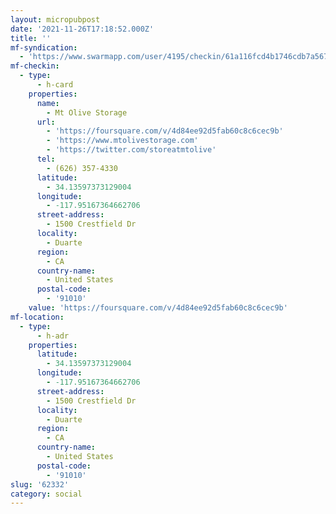 ```yaml
---
layout: micropubpost
date: '2021-11-26T17:18:52.000Z'
title: ''
mf-syndication:
  - 'https://www.swarmapp.com/user/4195/checkin/61a116fcd4b1746cdb7a5679'
mf-checkin:
  - type:
      - h-card
    properties:
      name:
        - Mt Olive Storage
      url:
        - 'https://foursquare.com/v/4d84ee92d5fab60c8c6cec9b'
        - 'https://www.mtolivestorage.com'
        - 'https://twitter.com/storeatmtolive'
      tel:
        - (626) 357-4330
      latitude:
        - 34.13597373129004
      longitude:
        - -117.95167364662706
      street-address:
        - 1500 Crestfield Dr
      locality:
        - Duarte
      region:
        - CA
      country-name:
        - United States
      postal-code:
        - '91010'
    value: 'https://foursquare.com/v/4d84ee92d5fab60c8c6cec9b'
mf-location:
  - type:
      - h-adr
    properties:
      latitude:
        - 34.13597373129004
      longitude:
        - -117.95167364662706
      street-address:
        - 1500 Crestfield Dr
      locality:
        - Duarte
      region:
        - CA
      country-name:
        - United States
      postal-code:
        - '91010'
slug: '62332'
category: social
---
```

